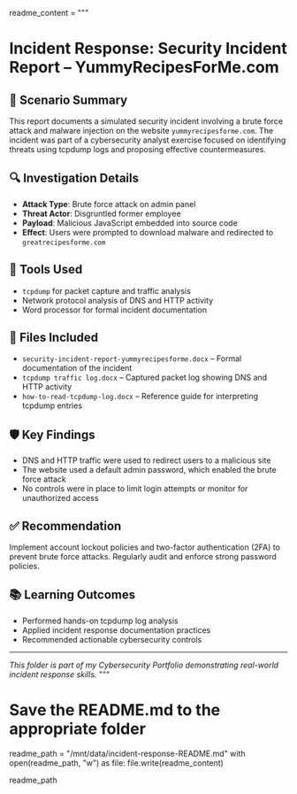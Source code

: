readme_content = """
# Incident Response: Security Incident Report – YummyRecipesForMe.com

## 📝 Scenario Summary
This report documents a simulated security incident involving a brute force attack and malware injection on the website `yummyrecipesforme.com`. The incident was part of a cybersecurity analyst exercise focused on identifying threats using tcpdump logs and proposing effective countermeasures.

## 🔍 Investigation Details
- **Attack Type**: Brute force attack on admin panel
- **Threat Actor**: Disgruntled former employee
- **Payload**: Malicious JavaScript embedded into source code
- **Effect**: Users were prompted to download malware and redirected to `greatrecipesforme.com`

## 🧪 Tools Used
- `tcpdump` for packet capture and traffic analysis
- Network protocol analysis of DNS and HTTP activity
- Word processor for formal incident documentation

## 📄 Files Included
- `security-incident-report-yummyrecipesforme.docx` – Formal documentation of the incident
- `tcpdump traffic log.docx` – Captured packet log showing DNS and HTTP activity
- `how-to-read-tcpdump-log.docx` – Reference guide for interpreting tcpdump entries

## 🛡️ Key Findings
- DNS and HTTP traffic were used to redirect users to a malicious site
- The website used a default admin password, which enabled the brute force attack
- No controls were in place to limit login attempts or monitor for unauthorized access

## ✅ Recommendation
Implement account lockout policies and two-factor authentication (2FA) to prevent brute force attacks. Regularly audit and enforce strong password policies.

## 📚 Learning Outcomes
- Performed hands-on tcpdump log analysis
- Applied incident response documentation practices
- Recommended actionable cybersecurity controls

---

*This folder is part of my Cybersecurity Portfolio demonstrating real-world incident response skills.*
"""

# Save the README.md to the appropriate folder
readme_path = "/mnt/data/incident-response-README.md"
with open(readme_path, "w") as file:
    file.write(readme_content)

readme_path
